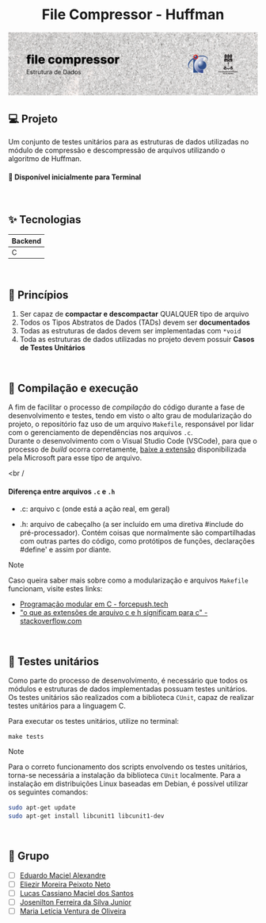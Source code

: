 <h1 align="center">
    File Compressor - Huffman
</h1>

<picture>
  <source media="(prefers-color-scheme: dark)" srcset="./.github/cover.png">
  <source media="(prefers-color-scheme: light)" srcset="./.github/cover_light.png">
  <img alt="Huffman module cover" src="/.github/cover_light.png">
</picture>

## 💻 Projeto

Um conjunto de testes unitários para as estruturas de dados utilizadas no módulo de compressão e descompressão de arquivos utilizando o algoritmo de Huffman.

#### 🧭 Disponível inicialmente para Terminal

<br />

## ✨ Tecnologias

| Backend |
| ------- |
| C       |

<br />

## 🧠 Princípios

1.  Ser capaz de **compactar e descompactar** QUALQUER tipo de arquivo
2.  Todos os Tipos Abstratos de Dados (TADs) devem ser **documentados**
3.  Todas as estruturas de dados devem ser implementadas com `*void`
4.  Toda as estruturas de dados utilizadas no projeto devem possuir **Casos de Testes Unitários**

<br />

## 🔧 Compilação e execução

A fim de facilitar o processo de _compilação_ do código durante a fase de desenvolvimento e testes, tendo em visto o alto grau de modularização do projeto, o repositório faz uso de um arquivo `Makefile`, responsável por lidar com o gerenciamento de dependências nos arquivos `.c`.  
Durante o desenvolvimento com o Visual Studio Code (VSCode), para que o processo de _build_ ocorra corretamente, [baixe a extensão](https://marketplace.visualstudio.com/items?itemName=ms-vscode.makefile-tools) disponibilizada pela Microsoft para esse tipo de arquivo.

<br /

#### Diferença entre arquivos `.c` e `.h`

- .c: arquivo c (onde está a ação real, em geral)

- .h: arquivo de cabeçalho (a ser incluído em uma diretiva #include do pré-processador). Contém coisas que normalmente são compartilhadas com outras partes do código, como protótipos de funções, declarações #define' e assim por diante.

> [!NOTE]  
> Caso queira saber mais sobre como a modularização e arquivos `Makefile` funcionam, visite estes links:
>
> - [Programação modular em C - forcepush.tech](https://forcepush.tech/modular-programming-in-c)
> - ["o que as extensões de arquivo c e h significam para c" - stackoverflow.com](https://stackoverflow.com/questions/1695224/what-do-c-and-h-file-extensions-mean-to-c)

<br />

## 🧪 Testes unitários

Como parte do processo de desenvolvimento, é necessário que todos os módulos e estruturas de dados implementadas possuam testes unitários.  
Os testes unitários são realizados com a biblioteca `CUnit`, capaz de realizar testes unitários para a linguagem C.

Para executar os testes unitários, utilize no terminal:

```
make tests
```

> [!NOTE]
> Para o correto funcionamento dos scripts envolvendo os testes unitários, torna-se necessária a instalação da biblioteca `CUnit` localmente.
> Para a instalação em distribuições Linux baseadas em Debian, é possível utilizar os seguintes comandos:
>
> ```bash
> sudo apt-get update
> sudo apt-get install libcunit1 libcunit1-dev
> ```

<br />

## 👥 Grupo

- [ ] [Eduardo Maciel Alexandre](https://github.com/theduardomaciel)
- [ ] [Eliezir Moreira Peixoto Neto](https://github.com/eliezir)
- [ ] [Lucas Cassiano Maciel dos Santos](https://github.com/lucas7maciel)
- [ ] [Josenilton Ferreira da Silva Junior](https://github.com/914joseph)
- [ ] [Maria Letícia Ventura de Oliveira](https://github.com/letsventura)
